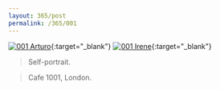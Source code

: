 ```yaml
---
layout: 365/post
permalink: /365/001
---
```


[![001 Arturo](https://c1.staticflickr.com/1/366/19060423952_14963c0816_c.jpg)](https://www.flickr.com/photos/131440297@N08/19060423952){:target="_blank"}
[![001 Irene](https://c1.staticflickr.com/1/286/19069240671_bfcf2e8f4d_c.jpg)](https://www.flickr.com/photos/25124902@N04/19069240671){:target="_blank"}


> Self-portrait.

> Cafe 1001, London.
